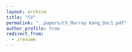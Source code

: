 ```yaml
---
layout: archive
title: "CV"
permalink: "..papers/CV_Murray Kang_Dec1.pdf"
author_profile: true
redirect_from:
  - /resume
---
```


